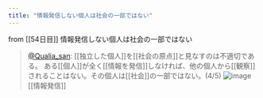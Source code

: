 ```yaml
---
title: "情報発信しない個人は社会の一部ではない"
---
```


from [[54日目]]
情報発信しない個人は社会の一部ではない
> [@Qualia_san](https://twitter.com/Qualia_san/status/1604863241942810624?s=20&t=AurMx9N3nqtGmczfiFCzTg): [[独立した個人]]を[[社会の原点]]と見なすのは不適切である。
> ある[[個人]]が全く[[情報を発信]]しなければ、他の個人から[[観察]]されることはない。その個人は[[社会]]の一部ではない。(4/5)
> ![image](https://pbs.twimg.com/media/FkWdvMxUoAEgVZH.png)
[[情報発信]]
